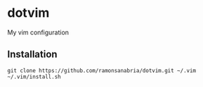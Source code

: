 # dotvim
My vim configuration

## Installation
```
git clone https://github.com/ramonsanabria/dotvim.git ~/.vim
~/.vim/install.sh
```

